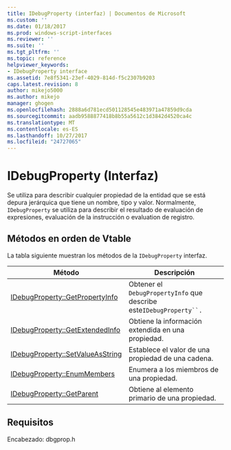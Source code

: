 ```yaml
---
title: IDebugProperty (interfaz) | Documentos de Microsoft
ms.custom: ''
ms.date: 01/18/2017
ms.prod: windows-script-interfaces
ms.reviewer: ''
ms.suite: ''
ms.tgt_pltfrm: ''
ms.topic: reference
helpviewer_keywords:
- IDebugProperty interface
ms.assetid: 7e8f5341-23ef-4029-814d-f5c2307b9203
caps.latest.revision: 8
author: mikejo5000
ms.author: mikejo
manager: ghogen
ms.openlocfilehash: 2888a6d781ecd501128545e483971a47859d9cda
ms.sourcegitcommit: aadb9588877418b8b55a5612c1d3842d4520ca4c
ms.translationtype: MT
ms.contentlocale: es-ES
ms.lasthandoff: 10/27/2017
ms.locfileid: "24727065"
---
```

# <a name="idebugproperty-interface"></a>IDebugProperty (Interfaz)
Se utiliza para describir cualquier propiedad de la entidad que se está depura jerárquica que tiene un nombre, tipo y valor. Normalmente, `IDebugProperty` se utiliza para describir el resultado de evaluación de expresiones, evaluación de la instrucción o evaluation de registro.  
  
## <a name="methods-in-vtable-order"></a>Métodos en orden de Vtable  
 La tabla siguiente muestran los métodos de la `IDebugProperty` interfaz.  
  
|Método|Descripción|  
|------------|-----------------|  
|[IDebugProperty::GetPropertyInfo](../../winscript/reference/idebugproperty-getpropertyinfo.md)|Obtener el `DebugPropertyInfo` que describe este`IDebugProperty``.`|  
|[IDebugProperty::GetExtendedInfo](../../winscript/reference/idebugproperty-getextendedinfo.md)|Obtiene la información extendida en una propiedad.|  
|[IDebugProperty::SetValueAsString](../../winscript/reference/idebugproperty-setvalueasstring.md)|Establece el valor de una propiedad de una cadena.|  
|[IDebugProperty::EnumMembers](../../winscript/reference/idebugproperty-enummembers.md)|Enumera a los miembros de una propiedad.|  
|[IDebugProperty::GetParent](../../winscript/reference/idebugproperty-getparent.md)|Obtiene al elemento primario de una propiedad.|  
  
## <a name="requirements"></a>Requisitos  
 Encabezado: dbgprop.h